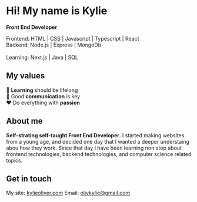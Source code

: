 Hi! My name is Kylie
========================================================================================================================================
**Front End Developer** <br/>

Frontend:  HTML | CSS | Javascript | Typescript | React <br/>
Backend: Node.js | Express | MongoDb <br/>
<br/>
Learning: Next.js | Java | SQL <br/>

## My values

🧠 **Learning** should be lifelong <br/>
🔑  Good **communication** is key <br/>
❤️ Do everything with **passion** <br/>

## About me


**Self-strating self-taught Front End Developer**. I started making websites from a young age, and decided one day that I wanted a deeper understaing abou how they work. Since that day I have been learning non stop about frontend technologies, backend technologies, and computer science related topics.


## Get in touch 
My site: [kylieoliver.com](https://www.kylieoliver.com/)
Email: olivkylie@gmail.com
